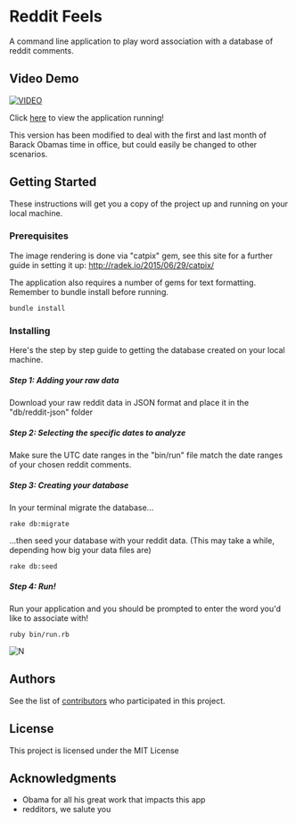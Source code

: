 # Reddit Feels

A command line application to play word association with a database of reddit comments.

## Video Demo

[![VIDEO](https://img.youtube.com/vi/pITLn_YlGUU/0.jpg)](https://www.youtube.com/watch?v=pITLn_YlGUU)

Click [here](https://www.youtube.com/watch?v=pITLn_YlGUU) to view the application running!

This version has been modified to deal with the first and last month of Barack Obamas time in office, but could easily be changed to other scenarios.

## Getting Started

These instructions will get you a copy of the project up and running on your local machine.

### Prerequisites

The image rendering is done via "catpix" gem, see this site for a further guide in setting it up: http://radek.io/2015/06/29/catpix/

The application also requires a number of gems for text formatting. Remember to bundle install before running.

```
bundle install
```

### Installing

Here's the step by step guide to getting the database created on your local machine.

##### Step 1: Adding your raw data
Download your raw reddit data in JSON format and place it in the "db/reddit-json" folder

##### Step 2: Selecting the specific dates to analyze
Make sure the UTC date ranges in the "bin/run" file match the date ranges of your chosen reddit comments.

##### Step 3: Creating your database
In your terminal migrate the database...
```
rake db:migrate
```
...then seed your database with your reddit data. (This may take a while, depending how big your data files are)
```
rake db:seed
```
##### Step 4: Run!
Run your application and you should be prompted to enter the word you'd like to associate with!
```
ruby bin/run.rb
```
![N](https://s2.postimg.org/awuz5wd6h/Screen_Shot_2017-04-21_at_13.20.00.png)

## Authors

 See the list of [contributors](https://github.com/jonathanandrewsuk/reddit-feels/graphs/contributors) who participated in this project.

## License

This project is licensed under the MIT License

## Acknowledgments

* Obama for all his great work that impacts this app
* redditors, we salute you
